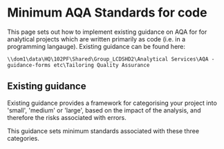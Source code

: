 #  Minimum AQA Standards for code

This page sets out how to implement existing guidance on AQA for for analytical projects which are written primarily as code (i.e. in a programming langauge).  Existing guidance can be found here:

`\\dom1\data\HQ\102PF\Shared\Group_LCDSHD2\Analytical Services\AQA - guidance-forms etc\Tailoring Quality Assurance`

## Existing guidance

Existing guidance provides a framework for categorising your project into 'small', 'medium' or 'large', based on the impact of the analysis, and therefore the risks associated with errors.

This guidance sets minimum standards associated with these three categories.